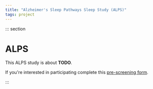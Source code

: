 ```yaml
---
title: "Alzheimer's Sleep Pathways Sleep Study (ALPS)"
tags: project
---
```


::: section
# ALPS

This ALPS study is about **TODO**.

If you're interested in participating complete this
[pre-screening form](https://pittsleepstudy.pitt.edu/about/pre-screening-consent).

:::

